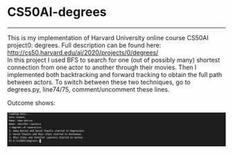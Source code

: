 # CS50AI-degrees
---
This is my implementation of Harvard University online course CS50AI project0: degrees. Full description can be found here: <http://cs50.harvard.edu/ai/2020/projects/0/degrees/>  
In this project I used BFS to search for one (out of possibly many) shortest connection from one actor to another through their movies. Then I implemented both backtracking and forward tracking to obtain the full path between actors. To switch between these two techniques, go to degrees.py, line74/75, comment/uncomment these lines. 

Outcome shows:

![](snapshot1.jpg)